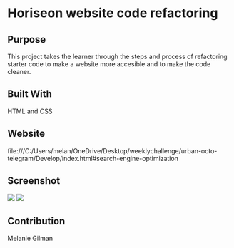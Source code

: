 # Horiseon website code refactoring

## Purpose
This project takes the learner through the steps and process of refactoring starter code to make a website more accesible and to make the code cleaner.

## Built With
HTML and CSS

## Website
file:///C:/Users/melan/OneDrive/Desktop/weeklychallenge/urban-octo-telegram/Develop/index.html#search-engine-optimization

## Screenshot 
<img src="./assets/images/Screenshot(4).png">
<img src="./assets/images/Screenshot(6).png">

## Contribution
Melanie Gilman